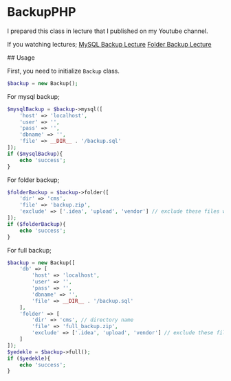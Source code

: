 # BackupPHP
I prepared this class in lecture that I published on my Youtube channel.

If you watching lectures;
[MySQL Backup Lecture](https://www.youtube.com/watch?v=nEE7c82XEsg)
[Folder Backup Lecture](https://www.youtube.com/watch?v=5t_-cUDYyB8)

## Usage

First, you need to initialize `Backup` class.
```php
$backup = new Backup();
```

For mysql backup;
```php
$mysqlBackup = $backup->mysql([
    'host' => 'localhost',
    'user' => '',
    'pass' => '',
    'dbname' => '',
    'file' => __DIR__ . '/backup.sql'
]);
if ($mysqlBackup){
    echo 'success';
}
```

For folder backup;
```php
$folderBackup = $backup->folder([
    'dir' => 'cms',
    'file' => 'backup.zip',
    'exclude' => ['.idea', 'upload', 'vendor'] // exclude these files while backup
]);
if ($folderBackup){
    echo 'success';
}
```

For full backup;
```php
$backup = new Backup([
    'db' => [
        'host' => 'localhost',
        'user' => '',
        'pass' => '',
        'dbname' => '',
        'file' => __DIR__ . '/backup.sql'
    ],
    'folder' => [
        'dir' => 'cms', // directory name
        'file' => 'full_backup.zip',
        'exclude' => ['.idea', 'upload', 'vendor'] // exclude these files while backup
    ]
]);
$yedekle = $backup->full();
if ($yedekle){
    echo 'success';
}
```
